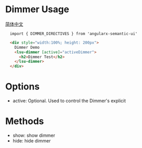 # Dimmer Usage
<a href="https://github.com/lon-yang/angularx-semantic-ui/blob/master/components/dimmer/README_CN.md">简体中文</a>

```typesctript
  import { DIMMER_DIRECTIVES } from 'angularx-semantic-ui'
```
```html
  <div style="width:100%; height: 200px">
    Dimmer Demo
    <lsu-dimmer [active]="activeDimmer">
      <h2>Dimmer Test</h2>
    </lsu-dimmer>      
  </div>
```

# Options
- active: Optional. Used to control the Dimmer's explicit

# Methods
- show: show dimmer 
- hide: hide dimmer
